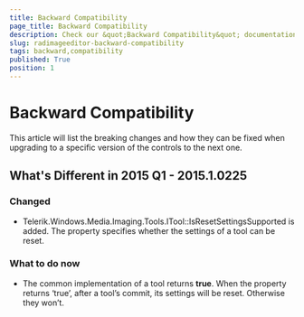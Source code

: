 ```yaml
---
title: Backward Compatibility
page_title: Backward Compatibility
description: Check our &quot;Backward Compatibility&quot; documentation article for the RadImageEditor WPF control.
slug: radimageeditor-backward-compatibility
tags: backward,compatibility
published: True
position: 1
---
```


# Backward Compatibility


This article will list the breaking changes and how they can be fixed when upgrading to a specific version of the controls to the next one.

## What's Different in 2015 Q1 - 2015.1.0225

### Changed

* Telerik.Windows.Media.Imaging.Tools.ITool::IsResetSettingsSupported is added. The property specifies whether the settings of a tool can be reset. 


### What to do now

* The common implementation of a tool returns __true__. When the property returns ‘true’, after a tool’s commit, its settings will be reset. Otherwise they won’t.